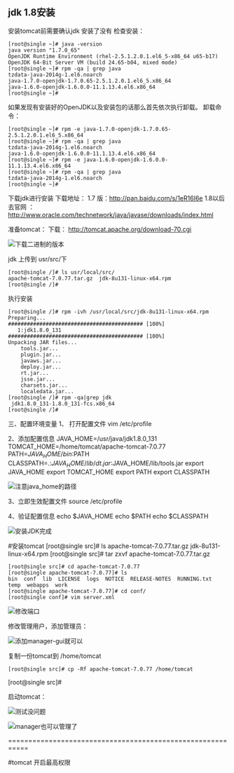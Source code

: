 ## jdk 1.8安装
安装tomcat前需要确认jdk 安装了没有
检查安装：

    [root@single ~]# java -version
    java version "1.7.0_65"
    OpenJDK Runtime Environment (rhel-2.5.1.2.0.1.el6_5-x86_64 u65-b17)
    OpenJDK 64-Bit Server VM (build 24.65-b04, mixed mode)
    [root@single ~]# rpm -qa | grep java
    tzdata-java-2014g-1.el6.noarch
    java-1.7.0-openjdk-1.7.0.65-2.5.1.2.0.1.el6_5.x86_64
    java-1.6.0-openjdk-1.6.0.0-11.1.13.4.el6.x86_64
    [root@single ~]# 

如果发现有安装好的OpenJDK以及安装包的话那么首先依次执行卸载。 
卸载命令：

    [root@single ~]# rpm -e java-1.7.0-openjdk-1.7.0.65-2.5.1.2.0.1.el6_5.x86_64
    [root@single ~]# rpm -qa | grep java
    tzdata-java-2014g-1.el6.noarch
    java-1.6.0-openjdk-1.6.0.0-11.1.13.4.el6.x86_64
    [root@single ~]# rpm -e java-1.6.0-openjdk-1.6.0.0-11.1.13.4.el6.x86_64
    [root@single ~]# rpm -qa | grep java
    tzdata-java-2014g-1.el6.noarch
    [root@single ~]# 

下载jdk进行安装
下载地址：
1.7 版：http://pan.baidu.com/s/1eR16I6e
1.8以后去官网 ：http://www.oracle.com/technetwork/java/javase/downloads/index.html

准备tomcat：
下载：
http://tomcat.apache.org/download-70.cgi


![下载二进制的版本](http://upload-images.jianshu.io/upload_images/2787821-6a88cc308dc88754.png?imageMogr2/auto-orient/strip%7CimageView2/2/w/1240)


jdk 上传到 usr/src/下

    [root@single /]# ls usr/local/src/
    apache-tomcat-7.0.77.tar.gz  jdk-8u131-linux-x64.rpm
    [root@single /]#

执行安装

    [root@single /]# rpm -ivh /usr/local/src/jdk-8u131-linux-x64.rpm
    Preparing...                 ########################################### [100%]
       1:jdk1.8.0_131            ########################################### [100%]
    Unpacking JAR files...
    	tools.jar...
    	plugin.jar...
    	javaws.jar...
    	deploy.jar...
    	rt.jar...
    	jsse.jar...
    	charsets.jar...
    	localedata.jar...
    [root@single /]# rpm -qa|grep jdk
     jdk1.8.0_131-1.8.0_131-fcs.x86_64
    [root@single /]#

三、配置环境变量
1、 打开配置文件
vim /etc/profile
 
2、添加配置信息
JAVA_HOME=/usr/java/jdk1.8.0_131
TOMCAT_HOME=/home/tomcat/apache-tomcat-7.0.77
PATH=$JAVA_HOME/bin:$PATH
CLASSPATH=.:$JAVA_HOME/lib/dt.jar:$JAVA_HOME/lib/tools.jar
export JAVA_HOME
export TOMCAT_HOME
export PATH
export CLASSPATH


![注意java_home的路径](http://upload-images.jianshu.io/upload_images/2787821-a34b676c7fb40311.png?imageMogr2/auto-orient/strip%7CimageView2/2/w/1240)

3、立即生效配置文件
source /etc/profile
 
4、验证配置信息
echo $JAVA_HOME
echo $PATH
echo $CLASSPATH

![安装JDK完成](http://upload-images.jianshu.io/upload_images/2787821-38f741e06477634a.png?imageMogr2/auto-orient/strip%7CimageView2/2/w/1240)

#安装tomcat
    [root@single src]# ls
    apache-tomcat-7.0.77.tar.gz  jdk-8u131-linux-x64.rpm
    [root@single src]# tar zxvf apache-tomcat-7.0.77.tar.gz 

    [root@single src]# cd apache-tomcat-7.0.77
    [root@single apache-tomcat-7.0.77]# ls
    bin  conf  lib  LICENSE  logs  NOTICE  RELEASE-NOTES  RUNNING.txt     temp  webapps  work
    [root@single apache-tomcat-7.0.77]# cd conf/
    [root@single conf]# vim server.xml 


![修改端口](http://upload-images.jianshu.io/upload_images/2787821-28efe7ce43f79a4d.png?imageMogr2/auto-orient/strip%7CimageView2/2/w/1240)

修改管理用户，添加管理员：

  <role rolename="tomcat"/>
  <role rolename="role1"/>
  <role rolename="manager-gui"/>
  <user username="tomcat" password="tomcat" roles="tomcat,rolel,manager-gui"/>


![添加manager-gui就可以](http://upload-images.jianshu.io/upload_images/2787821-a5ae6c2f127deea2.png?imageMogr2/auto-orient/strip%7CimageView2/2/w/1240)


复制一份tomcat到 /home/tomcat

    [root@single src]# cp -Rf apache-tomcat-7.0.77 /home/tomcat
   [root@single src]# 

启动tomcat：


![测试没问题](http://upload-images.jianshu.io/upload_images/2787821-5c0a3001c4daf0b8.png?imageMogr2/auto-orient/strip%7CimageView2/2/w/1240)



![manager也可以管理了](http://upload-images.jianshu.io/upload_images/2787821-5c2e037e9d44a3ea.png?imageMogr2/auto-orient/strip%7CimageView2/2/w/1240)

===========================================================

#tomcat 开启最高权限

  <role rolename="tomcat"/>
  <role rolename="role1"/>
  <role rolename="manager-gui"/>
  <role rolename="admin-gui"/>
  <role rolename="admin-script"/>
  <user username="tomcat" password="tomcat" roles="tomcat,rolel,manager-gui,admin-gui,admin-script"/>
